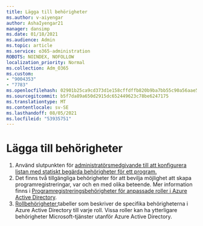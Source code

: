 ```yaml
---
title: Lägga till behörigheter
ms.author: v-aiyengar
author: AshaIyengar21
manager: dansimp
ms.date: 01/18/2021
ms.audience: Admin
ms.topic: article
ms.service: o365-administration
ROBOTS: NOINDEX, NOFOLLOW
localization_priority: Normal
ms.collection: Adm_O365
ms.custom:
- "9004353"
- "7783"
ms.openlocfilehash: 02901b25ca9cd373d1e158cffdffb820b9ba7bb55c90a56aae57807a2e932192
ms.sourcegitcommit: b5f7da89a650d2915dc652449623c78be6247175
ms.translationtype: MT
ms.contentlocale: sv-SE
ms.lasthandoff: 08/05/2021
ms.locfileid: "53935751"
---
```

# <a name="add-permissions"></a>Lägga till behörigheter

1. Använd slutpunkten för [administratörsmedgivande till att konfigurera listan med statiskt begärda behörigheter för ett program.](https://docs.microsoft.com/azure/active-directory/develop/v2-permissions-and-consent#to-configure-the-list-of-statically-requested-permissions-for-an-application)
1. Det finns två tillgängliga behörigheter för att bevilja möjlighet att skapa programregistreringar, var och en med olika beteende. Mer information finns i [Programregistreringsbehörigheter för anpassade roller i Azure Active Directory](https://docs.microsoft.com/azure/active-directory/roles/custom-available-permissions).
1. [Rollbehörigheter:](https://docs.microsoft.com/azure/active-directory/roles/permissions-reference#role-permissions)tabeller som beskriver de specifika behörigheterna i Azure Active Directory till varje roll. Vissa roller kan ha ytterligare behörigheter Microsoft-tjänster utanför Azure Active Directory.